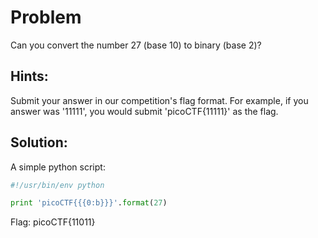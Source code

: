 # Problem
Can you convert the number 27 (base 10) to binary (base 2)?

## Hints:
Submit your answer in our competition's flag format. For example, if you answer was '11111', you would submit 'picoCTF{11111}' as the flag.

## Solution:

A simple python script:
```python
#!/usr/bin/env python

print 'picoCTF{{{0:b}}}'.format(27)
```

Flag: picoCTF{11011}
